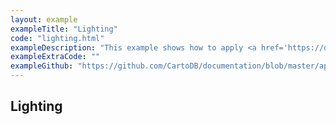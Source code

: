 ```yaml
---
layout: example
exampleTitle: "Lighting"
code: "lighting.html"
exampleDescription: "This example shows how to apply <a href='https://deck.gl/docs/api-reference/core/lighting-effect' target='_blank'>Lighting Effects</a> to your visualizations."
exampleExtraCode: ""
exampleGithub: "https://github.com/CartoDB/documentation/blob/master/app/content/deck-gl/examples/advanced-examples/lighting.html"
---
```

## Lighting

